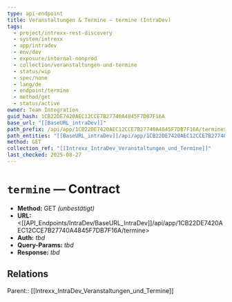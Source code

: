 ```yaml
---
type: api-endpoint
title: Veranstaltungen & Termine — termine (IntraDev)
tags:
  - project/intrexx-rest-discovery
  - system/intrexx
  - app/intradev
  - env/dev
  - exposure/internal-nonprod
  - collection/veranstaltungen-und-termine
  - status/wip
  - spec/none
  - lang/de
  - endpoint/termine
  - method/get
  - status/active
owner: Team Integration
guid_hash: 1CB22DE7420AEC12CCE7B27740A4845F7DB7F16A
base_url: "[[BaseURL_intraDev]]"
path_prefix: /api/app/1CB22DE7420AEC12CCE7B27740A4845F7DB7F16A/termine$4
path_entities: "[[BaseURL_intraDev]]/api/app/1CB22DE7420AEC12CCE7B27740A4845F7DB7F16A/termine"
method: GET
collection_ref: "[[Intrexx_IntraDev_Veranstaltungen_und_Termine]]"
last_checked: 2025-08-27
---
```


# `termine` — Contract
- **Method:** GET *(unbestätigt)*  
- **URL:** <[[API_Endpoints/IntraDev/BaseURL_IntraDev]]/api/app/1CB22DE7420AEC12CCE7B27740A4845F7DB7F16A/termine>  
- **Auth:** _tbd_  
- **Query-Params:** _tbd_  
- **Response:** _tbd_

## Relations
Parent:: [[Intrexx_IntraDev_Veranstaltungen_und_Termine]]
